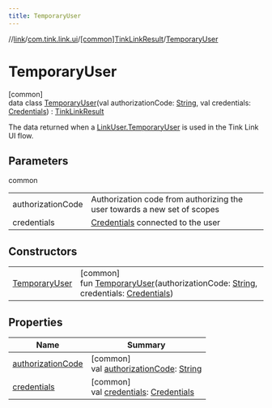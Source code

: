 ```yaml
---
title: TemporaryUser
---
```

//[link](../../../../index.html)/[com.tink.link.ui](../../index.html)/[[common]TinkLinkResult](../index.html)/[TemporaryUser](index.html)



# TemporaryUser



[common]\
data class [TemporaryUser](index.html)(val authorizationCode: [String](https://kotlinlang.org/api/latest/jvm/stdlib/kotlin/-string/index.html), val credentials: [Credentials](../../../com.tink.model.credentials/[common]-credentials/index.html)) : [TinkLinkResult](../index.html)

The data returned when a [LinkUser.TemporaryUser](../../[common]-link-user/-temporary-user/index.html) is used in the Tink Link UI flow.



## Parameters


common

| | |
|---|---|
| authorizationCode | Authorization code from authorizing the user towards a new set of scopes |
| credentials | [Credentials](../../../com.tink.model.credentials/[common]-credentials/index.html) connected to the user |



## Constructors


| | |
|---|---|
| [TemporaryUser](-temporary-user.html) | [common]<br>fun [TemporaryUser](-temporary-user.html)(authorizationCode: [String](https://kotlinlang.org/api/latest/jvm/stdlib/kotlin/-string/index.html), credentials: [Credentials](../../../com.tink.model.credentials/[common]-credentials/index.html)) |


## Properties


| Name | Summary |
|---|---|
| [authorizationCode](authorization-code.html) | [common]<br>val [authorizationCode](authorization-code.html): [String](https://kotlinlang.org/api/latest/jvm/stdlib/kotlin/-string/index.html) |
| [credentials](credentials.html) | [common]<br>val [credentials](credentials.html): [Credentials](../../../com.tink.model.credentials/[common]-credentials/index.html) |

